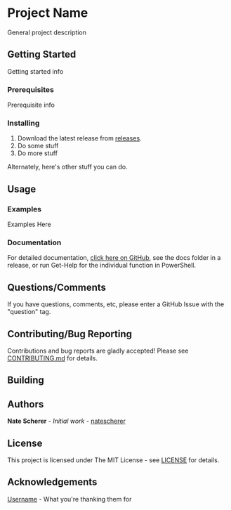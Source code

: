 # Project Name

General project description

## Getting Started

Getting started info

### Prerequisites

Prerequisite info

### Installing

1. Download the latest release from [releases](../../releases).
1. Do some stuff
1. Do more stuff

Alternately, here's other stuff you can do.

## Usage

### Examples

Examples Here

### Documentation

For detailed documentation, [click here on GitHub][HelpMarkdown], see the docs folder in a release, or run Get-Help for the individual function in PowerShell.

[HelpMarkdown]: ../v1.1.0/docs

## Questions/Comments

If you have questions, comments, etc, please enter a GitHub Issue with the "question" tag.

## Contributing/Bug Reporting

Contributions and bug reports are gladly accepted! Please see [CONTRIBUTING.md](CONTRIBUTING.md) for details.

## Building

## Authors

**Nate Scherer** - *Initial work* - [natescherer](https://github.com/natescherer)

## License

This project is licensed under The MIT License - see [LICENSE](LICENSE) for details.

## Acknowledgements

[Username](URL) - What you're thanking them for
